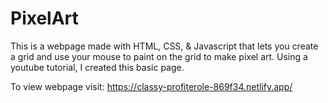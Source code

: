 # PixelArt
This is a webpage made with HTML, CSS, &amp; Javascript that lets you create a grid and use your mouse to paint on the grid to make pixel art.
Using a youtube tutorial, I created this basic page.

To view webpage visit: https://classy-profiterole-869f34.netlify.app/
